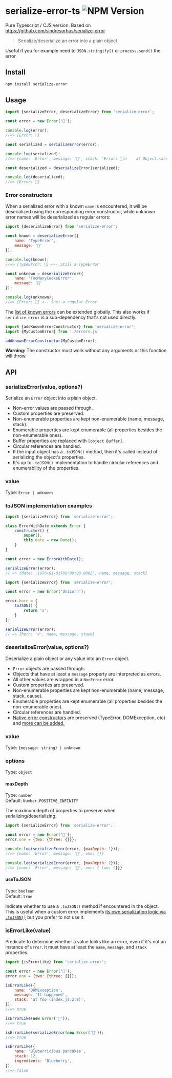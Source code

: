# serialize-error-ts ![NPM Version](https://img.shields.io/npm/v/serialize-error-ts)


Pure Typescript / CJS version. 
Based on https://github.com/sindresorhus/serialize-error

> Serialize/deserialize an error into a plain object

Useful if you for example need to `JSON.stringify()` or `process.send()` the error.

## Install

```sh
npm install serialize-error
```

## Usage

```js
import {serializeError, deserializeError} from 'serialize-error';

const error = new Error('🦄');

console.log(error);
//=> [Error: 🦄]

const serialized = serializeError(error);

console.log(serialized);
//=> {name: 'Error', message: '🦄', stack: 'Error: 🦄\n    at Object.<anonymous> …'}

const deserialized = deserializeError(serialized);

console.log(deserialized);
//=> [Error: 🦄]
```

### Error constructors

When a serialized error with a known `name` is encountered, it will be deserialized using the corresponding error constructor, while unknown error names will be deserialized as regular errors:

```js
import {deserializeError} from 'serialize-error';

const known = deserializeError({
	name: 'TypeError',
	message: '🦄'
});

console.log(known);
//=> [TypeError: 🦄] <-- Still a TypeError

const unknown = deserializeError({
	name: 'TooManyCooksError',
	message: '🦄'
});

console.log(unknown);
//=> [Error: 🦄] <-- Just a regular Error
```

The [list of known errors](./error-constructors.js) can be extended globally. This also works if `serialize-error` is a sub-dependency that's not used directly.

```js
import {addKnownErrorConstructor} from 'serialize-error';
import {MyCustomError} from './errors.js'

addKnownErrorConstructor(MyCustomError);
```

**Warning:** The constructor must work without any arguments or this function will throw.

## API

### serializeError(value, options?)

Serialize an `Error` object into a plain object.

- Non-error values are passed through.
- Custom properties are preserved.
- Non-enumerable properties are kept non-enumerable (name, message, stack).
- Enumerable properties are kept enumerable (all properties besides the non-enumerable ones).
- Buffer properties are replaced with `[object Buffer]`.
- Circular references are handled.
- If the input object has a `.toJSON()` method, then it's called instead of serializing the object's properties.
- It's up to `.toJSON()` implementation to handle circular references and enumerability of the properties.

### value

Type: `Error | unknown`

### toJSON implementation examples

```js
import {serializeError} from 'serialize-error';

class ErrorWithDate extends Error {
	constructor() {
		super();
		this.date = new Date();
	}
}

const error = new ErrorWithDate();

serializeError(error);
// => {date: '1970-01-01T00:00:00.000Z', name, message, stack}
```

```js
import {serializeError} from 'serialize-error';

const error = new Error('Unicorn');

error.horn = {
	toJSON() {
		return 'x';
	}
};

serializeError(error);
// => {horn: 'x', name, message, stack}
```

### deserializeError(value, options?)

Deserialize a plain object or any value into an `Error` object.

- `Error` objects are passed through.
- Objects that have at least a `message` property are interpreted as errors.
- All other values are wrapped in a `NonError` error.
- Custom properties are preserved.
- Non-enumerable properties are kept non-enumerable (name, message, stack, cause).
- Enumerable properties are kept enumerable (all properties besides the non-enumerable ones).
- Circular references are handled.
- [Native error constructors](./error-constructors.js) are preserved (TypeError, DOMException, etc) and [more can be added.](#error-constructors)

### value

Type: `{message: string} | unknown`

### options

Type: `object`

#### maxDepth

Type: `number`\
Default: `Number.POSITIVE_INFINITY`

The maximum depth of properties to preserve when serializing/deserializing.

```js
import {serializeError} from 'serialize-error';

const error = new Error('🦄');
error.one = {two: {three: {}}};

console.log(serializeError(error, {maxDepth: 1}));
//=> {name: 'Error', message: '🦄', one: {}}

console.log(serializeError(error, {maxDepth: 2}));
//=> {name: 'Error', message: '🦄', one: { two: {}}}
```

#### useToJSON

Type: `boolean`\
Default: `true`

Indicate whether to use a `.toJSON()` method if encountered in the object. This is useful when a custom error implements [its own serialization logic via `.toJSON()`](https://developer.mozilla.org/en-US/docs/Web/JavaScript/Reference/Global_Objects/JSON/stringify#tojson_behavior) but you prefer to not use it.

### isErrorLike(value)

Predicate to determine whether a value looks like an error, even if it's not an instance of `Error`. It must have at least the `name`, `message`, and `stack` properties.

```js
import {isErrorLike} from 'serialize-error';

const error = new Error('🦄');
error.one = {two: {three: {}}};

isErrorLike({
	name: 'DOMException',
	message: 'It happened',
	stack: 'at foo (index.js:2:9)',
});
//=> true

isErrorLike(new Error('🦄'));
//=> true

isErrorLike(serializeError(new Error('🦄'));
//=> true

isErrorLike({
	name: 'Bluberricious pancakes',
	stack: 12,
	ingredients: 'Blueberry',
});
//=> false
```
